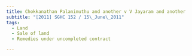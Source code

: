 ```yaml
---
title: Chokkanathan Palanimuthu and another v V Jayaram and another
subtitle: "[2011] SGHC 152 / 15\_June\_2011"
tags:
  - Land
  - Sale of land
  - Remedies under uncompleted contract

---
```


